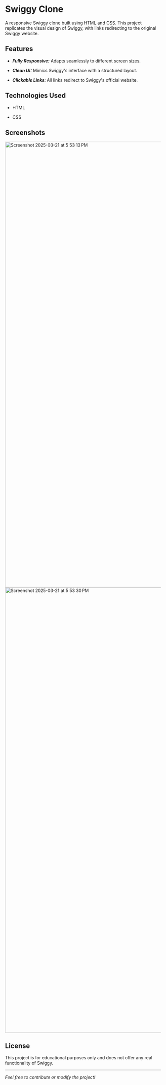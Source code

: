 # Swiggy Clone

<p>A responsive Swiggy clone built using HTML and CSS. This project replicates the visual design of Swiggy, with links redirecting to the original Swiggy website.</p>

## Features
- <b><i>Fully Responsive:</i></b> Adapts seamlessly to different screen sizes.

- <b><i>Clean UI:</i></b> Mimics Swiggy's interface with a structured layout.

- <b><i>Clickable Links: </i></b>All links redirect to Swiggy's official website.

<h2>Technologies Used</h2>

- HTML

- CSS


## Screenshots
<img width="1440" alt="Screenshot 2025-03-21 at 5 53 13 PM" src="https://github.com/user-attachments/assets/a8d90d92-481c-4eda-9261-e7e19e35c378" />
<br>
<img width="1440" alt="Screenshot 2025-03-21 at 5 53 30 PM" src="https://github.com/user-attachments/assets/747977b9-8327-4b2e-8023-c828f96fa8fc" />

## License
This project is for educational purposes only and does not offer any real functionality of Swiggy.

---
<i>Feel free to contribute or modify the project!</i>

